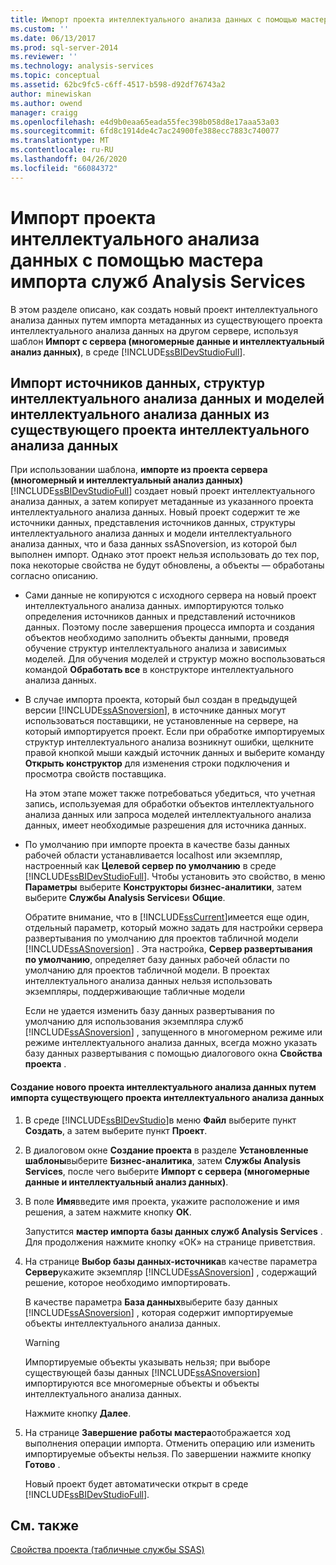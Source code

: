 ```yaml
---
title: Импорт проекта интеллектуального анализа данных с помощью мастера импорта Analysis Services | Документация Майкрософт
ms.custom: ''
ms.date: 06/13/2017
ms.prod: sql-server-2014
ms.reviewer: ''
ms.technology: analysis-services
ms.topic: conceptual
ms.assetid: 62bc9fc5-c6ff-4517-b598-d92df76743a2
author: minewiskan
ms.author: owend
manager: craigg
ms.openlocfilehash: e4d9b0eaa65eada55fec398b058d8e17aaa53a03
ms.sourcegitcommit: 6fd8c1914de4c7ac24900fe388ecc7883c740077
ms.translationtype: MT
ms.contentlocale: ru-RU
ms.lasthandoff: 04/26/2020
ms.locfileid: "66084372"
---
```

# <a name="import-a-data-mining-project-using-the-analysis-services-import-wizard"></a>Импорт проекта интеллектуального анализа данных с помощью мастера импорта служб Analysis Services
  В этом разделе описано, как создать новый проект интеллектуального анализа данных путем импорта метаданных из существующего проекта интеллектуального анализа данных на другом сервере, используя шаблон **Импорт с сервера (многомерные данные и интеллектуальный анализ данных)**, в среде [!INCLUDE[ssBIDevStudioFull](../../includes/ssbidevstudiofull-md.md)].  
  
## <a name="import-data-sources-mining-structures-and-mining-models-from-an-existing-data-mining-project"></a>Импорт источников данных, структур интеллектуального анализа данных и моделей интеллектуального анализа данных из существующего проекта интеллектуального анализа данных  
 При использовании шаблона, **импорте из проекта сервера (многомерный и интеллектуальный анализ данных)** [!INCLUDE[ssBIDevStudioFull](../../includes/ssbidevstudiofull-md.md)] создает новый проект интеллектуального анализа данных, а затем копирует метаданные из указанного проекта интеллектуального анализа данных. Новый проект содержит те же источники данных, представления источников данных, структуры интеллектуального анализа данных и модели интеллектуального анализа данных, что и база данных ssASnoversion, из которой был выполнен импорт. Однако этот проект нельзя использовать до тех пор, пока некоторые свойства не будут обновлены, а объекты — обработаны согласно описанию.  
  
-   Сами данные не копируются с исходного сервера на новый проект интеллектуального анализа данных. импортируются только определения источников данных и представлений источников данных. Поэтому после завершения процесса импорта и создания объектов необходимо заполнить объекты данными, проведя обучение структур интеллектуального анализа и зависимых моделей. Для обучения моделей и структур можно воспользоваться командой **Обработать все** в конструкторе интеллектуального анализа данных.  
  
-   В случае импорта проекта, который был создан в предыдущей версии [!INCLUDE[ssASnoversion](../../includes/ssasnoversion-md.md)], в источнике данных могут использоваться поставщики, не установленные на сервере, на который импортируется проект. Если при обработке импортируемых структур интеллектуального анализа возникнут ошибки, щелкните правой кнопкой мыши каждый источник данных и выберите команду **Открыть конструктор** для изменения строки подключения и просмотра свойств поставщика.  
  
     На этом этапе может также потребоваться убедиться, что учетная запись, используемая для обработки объектов интеллектуального анализа данных или запроса моделей интеллектуального анализа данных, имеет необходимые разрешения для источника данных.  
  
-   По умолчанию при импорте проекта в качестве базы данных рабочей области устанавливается localhost или экземпляр, настроенный как **Целевой сервер по умолчанию** в среде [!INCLUDE[ssBIDevStudioFull](../../includes/ssbidevstudiofull-md.md)]. Чтобы установить это свойство, в меню **Параметры** выберите **Конструкторы бизнес-аналитики**, затем выберите **Службы Analysis Services**и **Общие**.  
  
     Обратите внимание, что в [!INCLUDE[ssCurrent](../../includes/sscurrent-md.md)]имеется еще один, отдельный параметр, который можно задать для настройки сервера развертывания по умолчанию для проектов табличной модели [!INCLUDE[ssASnoversion](../../includes/ssasnoversion-md.md)] . Эта настройка, **Сервер развертывания по умолчанию**, определяет базу данных рабочей области по умолчанию для проектов табличной модели. В проектах интеллектуального анализа данных нельзя использовать экземпляры, поддерживающие табличные модели  
  
     Если не удается изменить базу данных развертывания по умолчанию для использования экземпляра служб [!INCLUDE[ssASnoversion](../../includes/ssasnoversion-md.md)] , запущенного в многомерном режиме или режиме интеллектуального анализа данных, всегда можно указать базу данных развертывания с помощью диалогового окна **Свойства проекта** .  
  
#### <a name="to-create-a-new-data-mining-project-by-importing-an-existing-data-mining-project"></a>Создание нового проекта интеллектуального анализа данных путем импорта существующего проекта интеллектуального анализа данных  
  
1.  В среде [!INCLUDE[ssBIDevStudio](../../includes/ssbidevstudio-md.md)]в меню **Файл** выберите пункт **Создать**, а затем выберите пункт **Проект**.  
  
2.  В диалоговом окне **Создание проекта** в разделе **Установленные шаблоны**выберите **Бизнес-аналитика**, затем **Службы Analysis Services**, после чего выберите **Импорт с сервера (многомерные данные и интеллектуальный анализ данных)**.  
  
3.  В поле **Имя**введите имя проекта, укажите расположение и имя решения, а затем нажмите кнопку **ОК**.  
  
     Запустится **мастер импорта базы данных служб Analysis Services** . Для продолжения нажмите кнопку «ОК» на странице приветствия.  
  
4.  На странице **Выбор базы данных-источника**в качестве параметра **Сервер**укажите экземпляр [!INCLUDE[ssASnoversion](../../includes/ssasnoversion-md.md)] , содержащий решение, которое необходимо импортировать.  
  
     В качестве параметра **База данных**выберите базу данных [!INCLUDE[ssASnoversion](../../includes/ssasnoversion-md.md)] , которая содержит импортируемые объекты интеллектуального анализа данных.  
  
    > [!WARNING]  
    >  Импортируемые объекты указывать нельзя; при выборе существующей базы данных [!INCLUDE[ssASnoversion](../../includes/ssasnoversion-md.md)] импортируются все многомерные объекты и объекты интеллектуального анализа данных.  
  
     Нажмите кнопку **Далее**.  
  
5.  На странице **Завершение работы мастера**отображается ход выполнения операции импорта. Отменить операцию или изменить импортируемые объекты нельзя. По завершении нажмите кнопку **Готово** .  
  
     Новый проект будет автоматически открыт в среде [!INCLUDE[ssBIDevStudioFull](../../includes/ssbidevstudiofull-md.md)].  
  
## <a name="see-also"></a>См. также  
 [Свойства проекта (табличные службы SSAS)](../tabular-models/properties-ssas-tabular.md)  
  
  
